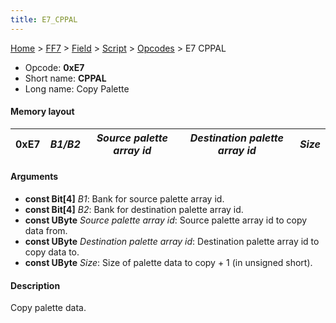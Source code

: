 ```yaml
---
title: E7_CPPAL
---
```


[Home](../../../../index.md) > [FF7](../../../../FF7.md) > [Field](../../../Field.md) > [Script](../../Script.md) > [Opcodes](../Opcodes.md) > E7 CPPAL

-   Opcode: **0xE7**
-   Short name: **CPPAL**
-   Long name: Copy Palette

#### Memory layout

| 0xE7 | *B1/B2* | *Source palette array id* | *Destination palette array id* | *Size* |
|------|---------|---------------------------|--------------------------------|--------|

#### Arguments

-   **const Bit\[4\]** *B1*: Bank for source palette array id.
-   **const Bit\[4\]** *B2*: Bank for destination palette array id.
-   **const UByte** *Source palette array id*: Source palette array id to copy data from.
-   **const UByte** *Destination palette array id*: Destination palette array id to copy data to.
-   **const UByte** *Size*: Size of palette data to copy + 1 (in unsigned short).

#### Description

Copy palette data.
